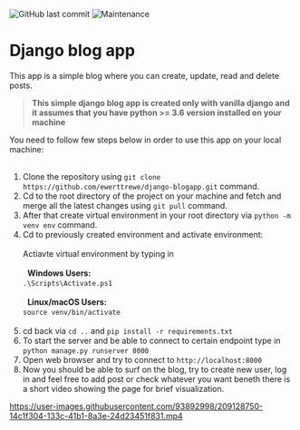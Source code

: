 ![GitHub last commit](https://img.shields.io/github/last-commit/ewerttrewe/django-blogapp?style=plastic) ![Maintenance](https://img.shields.io/maintenance/no/2022)

# Django blog app
This app is a simple blog where you can create, update, read and delete posts.

> **This simple django blog app is created only with vanilla django and it assumes that you have python >= 3.6 version installed on your machine**

You need to follow few steps below in order to use this app on your local machine:<br><br>
1. Clone the repository using `git clone https://github.com/ewerttrewe/django-blogapp.git` command.<br>
2. Cd to the root directory of the project on your machine and fetch and merge all the latest changes using `git pull` command.<br>
3. After that create virtual environment in your root directory via `python -m venv env` command.<br>
4. Cd to previously created environment and activate environment:<br><br>
  Actiavte virtual environment by typing in<br><br>
  &nbsp; **Windows Users:**<br>
  `.\Scripts\Activate.ps1`<br><br>
  &nbsp; **Linux/macOS Users:**<br>
  `source venv/bin/activate`<br><br>
5. cd back via `cd ..` and `pip install -r requirements.txt`<br>
6. To start the server and be able to connect to certain endpoint type in `python manage.py runserver 8000`<br>
7. Open web browser and try to connect to `http://localhost:8000`<br>
8. Now you should be able to surf on the blog, try to create new user, log in and feel free to add post or check whatever you want beneth there is a short video showing the page for brief visualization.













https://user-images.githubusercontent.com/93892998/209128750-14c1f304-133c-41b1-8a3e-24d23451f831.mp4
